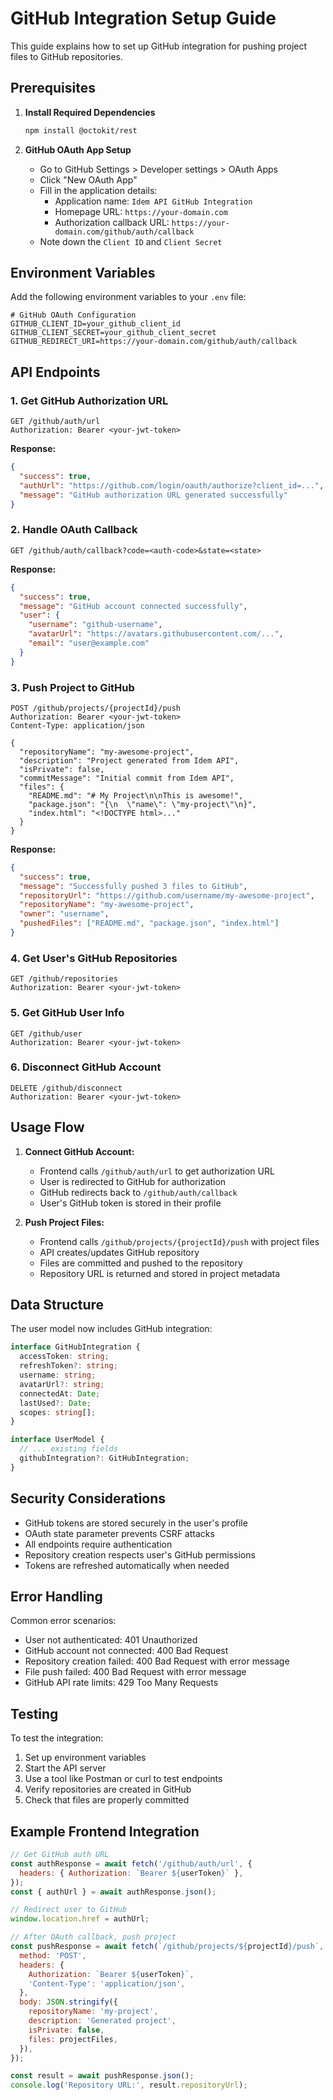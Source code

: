 # GitHub Integration Setup Guide

This guide explains how to set up GitHub integration for pushing project files to GitHub repositories.

## Prerequisites

1. **Install Required Dependencies**

   ```bash
   npm install @octokit/rest
   ```

2. **GitHub OAuth App Setup**
   - Go to GitHub Settings > Developer settings > OAuth Apps
   - Click "New OAuth App"
   - Fill in the application details:
     - Application name: `Idem API GitHub Integration`
     - Homepage URL: `https://your-domain.com`
     - Authorization callback URL: `https://your-domain.com/github/auth/callback`
   - Note down the `Client ID` and `Client Secret`

## Environment Variables

Add the following environment variables to your `.env` file:

```env
# GitHub OAuth Configuration
GITHUB_CLIENT_ID=your_github_client_id
GITHUB_CLIENT_SECRET=your_github_client_secret
GITHUB_REDIRECT_URI=https://your-domain.com/github/auth/callback
```

## API Endpoints

### 1. Get GitHub Authorization URL

```http
GET /github/auth/url
Authorization: Bearer <your-jwt-token>
```

**Response:**

```json
{
  "success": true,
  "authUrl": "https://github.com/login/oauth/authorize?client_id=...",
  "message": "GitHub authorization URL generated successfully"
}
```

### 2. Handle OAuth Callback

```http
GET /github/auth/callback?code=<auth-code>&state=<state>
```

**Response:**

```json
{
  "success": true,
  "message": "GitHub account connected successfully",
  "user": {
    "username": "github-username",
    "avatarUrl": "https://avatars.githubusercontent.com/...",
    "email": "user@example.com"
  }
}
```

### 3. Push Project to GitHub

```http
POST /github/projects/{projectId}/push
Authorization: Bearer <your-jwt-token>
Content-Type: application/json

{
  "repositoryName": "my-awesome-project",
  "description": "Project generated from Idem API",
  "isPrivate": false,
  "commitMessage": "Initial commit from Idem API",
  "files": {
    "README.md": "# My Project\n\nThis is awesome!",
    "package.json": "{\n  \"name\": \"my-project\"\n}",
    "index.html": "<!DOCTYPE html>..."
  }
}
```

**Response:**

```json
{
  "success": true,
  "message": "Successfully pushed 3 files to GitHub",
  "repositoryUrl": "https://github.com/username/my-awesome-project",
  "repositoryName": "my-awesome-project",
  "owner": "username",
  "pushedFiles": ["README.md", "package.json", "index.html"]
}
```

### 4. Get User's GitHub Repositories

```http
GET /github/repositories
Authorization: Bearer <your-jwt-token>
```

### 5. Get GitHub User Info

```http
GET /github/user
Authorization: Bearer <your-jwt-token>
```

### 6. Disconnect GitHub Account

```http
DELETE /github/disconnect
Authorization: Bearer <your-jwt-token>
```

## Usage Flow

1. **Connect GitHub Account:**
   - Frontend calls `/github/auth/url` to get authorization URL
   - User is redirected to GitHub for authorization
   - GitHub redirects back to `/github/auth/callback`
   - User's GitHub token is stored in their profile

2. **Push Project Files:**
   - Frontend calls `/github/projects/{projectId}/push` with project files
   - API creates/updates GitHub repository
   - Files are committed and pushed to the repository
   - Repository URL is returned and stored in project metadata

## Data Structure

The user model now includes GitHub integration:

```typescript
interface GitHubIntegration {
  accessToken: string;
  refreshToken?: string;
  username: string;
  avatarUrl?: string;
  connectedAt: Date;
  lastUsed?: Date;
  scopes: string[];
}

interface UserModel {
  // ... existing fields
  githubIntegration?: GitHubIntegration;
}
```

## Security Considerations

- GitHub tokens are stored securely in the user's profile
- OAuth state parameter prevents CSRF attacks
- All endpoints require authentication
- Repository creation respects user's GitHub permissions
- Tokens are refreshed automatically when needed

## Error Handling

Common error scenarios:

- User not authenticated: 401 Unauthorized
- GitHub account not connected: 400 Bad Request
- Repository creation failed: 400 Bad Request with error message
- File push failed: 400 Bad Request with error message
- GitHub API rate limits: 429 Too Many Requests

## Testing

To test the integration:

1. Set up environment variables
2. Start the API server
3. Use a tool like Postman or curl to test endpoints
4. Verify repositories are created in GitHub
5. Check that files are properly committed

## Example Frontend Integration

```javascript
// Get GitHub auth URL
const authResponse = await fetch('/github/auth/url', {
  headers: { Authorization: `Bearer ${userToken}` },
});
const { authUrl } = await authResponse.json();

// Redirect user to GitHub
window.location.href = authUrl;

// After OAuth callback, push project
const pushResponse = await fetch(`/github/projects/${projectId}/push`, {
  method: 'POST',
  headers: {
    Authorization: `Bearer ${userToken}`,
    'Content-Type': 'application/json',
  },
  body: JSON.stringify({
    repositoryName: 'my-project',
    description: 'Generated project',
    isPrivate: false,
    files: projectFiles,
  }),
});

const result = await pushResponse.json();
console.log('Repository URL:', result.repositoryUrl);
```
